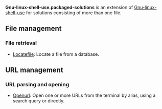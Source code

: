 
**Gnu-linux-shell-use.packaged-solutions** is an extension of [Gnu-linux-shell-use](https://github.com/computingfoundation/gnu-linux-shell-use) for solutions consisting of more than one file.

## File management

### File retrieval

* [Locatefile](https://github.com/computingfoundation/gnu-linux-shell-use.packaged-solutions/tree/master/file_management/file_retrieval/locatefile#locatefile): Locate a file from a database.

## URL management

### URL parsing and opening

* [Openurl](https://github.com/computingfoundation/gnu-linux-shell-use.packaged-solutions/tree/master/url_management/url_parsing_and_opening//openurl#openurl): Open one or more URLs from the terminal by alias, using a search query or directly.

